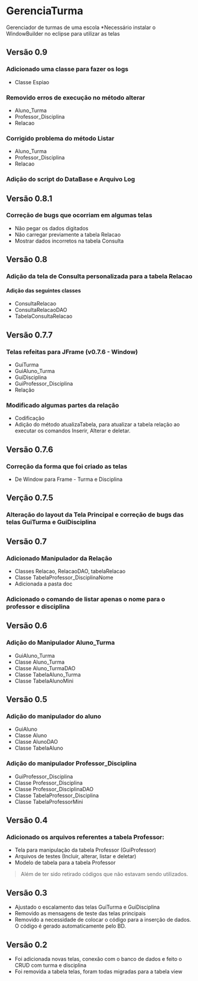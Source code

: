 # GerenciaTurma
Gerenciador de turmas de uma escola
*Necessário instalar o WindowBuilder no eclipse para utilizar as telas
## Versão 0.9
### Adicionado uma classe para fazer os logs
- Classe Espiao

### Removido erros de execução no método alterar
- Aluno_Turma
- Professor_Disciplina
- Relacao

### Corrigido problema do método Listar
- Aluno_Turma
- Professor_Disciplina
- Relacao

### Adição do script do DataBase e Arquivo Log

## Versão 0.8.1
### Correção de bugs que ocorriam em algumas telas
- Não pegar os dados digitados
- Não carregar previamente a tabela Relacao
- Mostrar dados incorretos na tabela Consulta

## Versão 0.8
### Adição da tela de Consulta personalizada para a tabela Relacao
#### Adição das seguintes classes
- ConsultaRelacao
- ConsultaRelacaoDAO
- TabelaConsultaRelacao

## Versão 0.7.7

### Telas refeitas para JFrame (v0.7.6 - Window)
- GuiTurma
- GuiAluno_Turma
- GuiDisciplina
- GuiProfessor_Disciplina
- Relação

### Modificado algumas partes da relação
- Codificação
- Adição do método atualizaTabela, para atualizar a tabela relação ao executar os comandos Inserir, Alterar e deletar.

## Versão 0.7.6

### Correção da forma que foi criado as telas
- De Window para Frame - Turma e Disciplina

## Verção 0.7.5

### Alteração do layout da Tela Principal e correção de bugs das telas GuiTurma e GuiDisciplina

## Versão 0.7

### Adicionado Manipulador da Relação
- Classes Relacao, RelacaoDAO, tabelaRelacao
- Classe TabelaProfessor_DisciplinaNome
- Adicionada a pasta doc

### Adicionado o comando de listar apenas o nome para o professor e disciplina

## Versão 0.6

### Adição do Manipulador Aluno_Turma
- GuiAluno_Turma
- Classe Aluno_Turma
- Classe Aluno_TurmaDAO
- Classe TabelaAluno_Turma
- Classe TabelaAlunoMini

## Versão 0.5

### Adição do manipulador do aluno
- GuiAluno
- Classe Aluno
- Classe AlunoDAO
- Classe TabelaAluno

### Adição do manipulador Professor_Disciplina
- GuiProfessor_Disciplina
- Classe Professor_Disciplina
- Classe Professor_DisciplinaDAO
- Classe TabelaProfessor_Disciplina
- Classe TabelaProfessorMini

## Versão 0.4
### Adicionado os arquivos referentes a tabela Professor:
- Tela para manipulação da tabela Professor (GuiProfessor)
- Arquivos de testes (Incluir, alterar, listar e deletar)
- Modelo de tabela para a tabela Professor
> Além de ter sido retirado códigos que não estavam sendo utilizados.

## Versão 0.3
- Ajustado o escalamento das telas GuiTurma e GuiDisciplina
- Removido as mensagens de teste das telas principais
- Removido a necessidade de colocar o código para a inserção de dados. O código é gerado automaticamente pelo BD.

## Versão 0.2
- Foi adicionada novas telas, conexão com o banco de dados e feito o CRUD com turma e disciplina
- Foi removida a tabela telas, foram todas migradas para a tabela view
